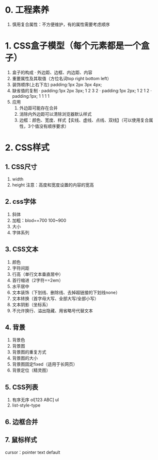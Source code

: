 # 0. 工程素养
1. 慎用复合属性：不方便维护，有的属性需要考虑顺序


# 1. CSS盒子模型（每个元素都是一个盒子）
1. 盒子的构成
	· 外边距、边框、内边距、内容
2. 重要属性及其取值（方位名词top right bottom left）
3. 装饰顺序(上右下左) padding:1px 2px 3px 4px;
4. 缺省值的复制 
	· padding:1px 2px 3px;   1 2 3 2
	· padding:1px 2px; 1 2 1 2
	· padding:1px; 1 1 1 1
5. 应用
	1. 外边距可能存在合并
	2. 消除内外边距可以清除浏览器默认样式
	3. 边框：颜色、宽度、样式【实线、虚线、点线、双线】（可以使用复合属性，3个值没有顺序要求）

# 2. CSS样式
## 1. CSS尺寸
1. width
2. height
注意：高度和宽度设置的内容的宽高

## 2. css字体
1. 斜体
2. 加粗：blod==700 100~900
3. 大小
4. 字体系列

## 3. CSS文本
1. 颜色
2. 字符间距
3. 行高（单行文本垂直居中）
4. 首行缩进（2字符==2em）
5. 水平居中
6. 文本装饰（下划线、删除线、去掉超链接的下划线none）
7. 文本转换（首字母大写、全部大写/全部小写）
8. 文本阴影（坐标系）
9. 不允许换行、溢出隐藏、用省略号代替文本

## 4. 背景
1. 背景色
2. 背景图
3. 背景图的重复方式
4. 背景图的大小
5. 背景图固定fixed（适用于长网页）
6. 背景定位（精灵图）

## 5. CSS列表
1. 有序无序 ol[123 ABC]  ul 
2. list-style-type
## 6. 边框合并
## 7. 鼠标样式
cursor：pointer text default